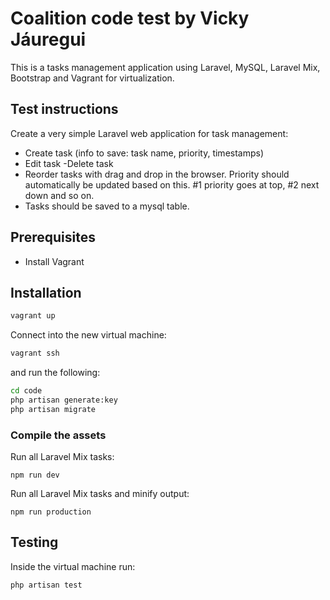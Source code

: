# Coalition code test by Vicky Jáuregui

This is a tasks management application using Laravel, MySQL, Laravel Mix, Bootstrap and Vagrant for virtualization.

## Test instructions
Create a very simple Laravel web application for task management: 
- Create task (info to save: task name, priority, timestamps) 
- Edit task -Delete task 
- Reorder tasks with drag and drop in the browser. Priority should automatically be updated based on this. #1 priority goes at top, #2 next down and so on. 
- Tasks should be saved to a mysql table.

## Prerequisites
- Install Vagrant

## Installation

```bash
vagrant up
```
Connect into the new virtual machine:
 ```bash
 vagrant ssh
 ```
 and run the following:
```bash
cd code
php artisan generate:key
php artisan migrate
```

### Compile the assets
Run all Laravel Mix tasks:

```npm run dev```

Run all Laravel Mix tasks and minify output:

```npm run production```

## Testing
Inside the virtual machine run:
```bash
php artisan test
```

